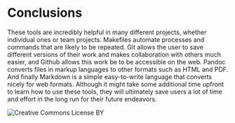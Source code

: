 # Conclusions

These tools are incredibly helpful in many different projects, whether individual ones or team projects. Makefiles automate processes and commands that are likely to be repeated. Git allows the user to save different versions of their work and makes collaboration with others much easier, and Github allows this work be to be accessible on the web. Pandoc converts files in markup languages to other formats such as HTML and PDF. And finally Markdown is a simple easy-to-write language that converts nicely for web formats. Although it might take some additional time upfront to learn how to use these tools, they will ultimately save users a lot of time and effort in the long run for their future endeavors. 


![Creative Commons License BY](https://i.creativecommons.org/l/by/4.0/88x31.png)